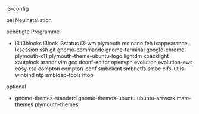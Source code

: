 i3-config

bei Neuinstallation

benötigte Programme
- i3 i3blocks i3lock i3status i3-wm plymouth mc nano feh lxappearance lxsession ssh git gnome-commande gnome-terminal google-chrome plymouth-x11 plymouth-theme-ubuntu-logo lightdm xbacklight xautolock arandr vim gcc dconf-editor openvpn evolution evolution-ews easy-rsa compton compton-conf smbclient smbnetfs smbc cifs-utils winbind ntp smbldap-tools htop

optional
- gnome-themes-standard gnome-themes-ubuntu ubuntu-artwork mate-themes plymouth-themes
